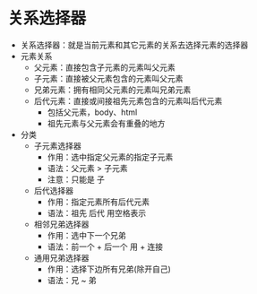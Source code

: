 # 关系选择器

* 关系选择器：就是当前元素和其它元素的关系去选择元素的选择器
* 元素关系
  * 父元素：直接包含子元素的元素叫父元素
  * 子元素：直接被父元素包含的元素叫父元素
  * 兄弟元素：拥有相同父元素的元素叫兄弟元素
  * 后代元素：直接或间接祖先元素包含的元素叫后代元素
    * 包括父元素，body、html
    * 祖先元素与父元素会有重叠的地方
* 分类
  * 子元素选择器
    * 作用：选中指定父元素的指定子元素
    * 语法：父元素 > 子元素
    * 注意：只能是  子
  * 后代选择器
    * 作用：指定元素所有后代元素
    * 语法：祖先 后代  用空格表示
  * 相邻兄弟选择器
    * 作用：选中下一个兄弟
    * 语法：前一个 + 后一个  用  + 连接
  * 通用兄弟选择器
    * 作用：选择下边所有兄弟(除开自己)
    * 语法：兄 ~ 弟
